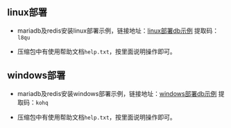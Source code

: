 ## linux部署

- mariadb及redis安装linux部署示例，链接地址：[linux部署db示例][23]
 提取码：`l8qu`
 
- 压缩包中有使用帮助文档`help.txt`，按里面说明操作即可。
 
## windows部署

- mariadb及redis安装windows部署示例，链接地址：[windows部署db示例][24]
 提取码：`kohq`
 
- 压缩包中有使用帮助文档`help.txt`，按里面说明操作即可。

  [23]: https://pan.baidu.com/s/1Da5fCkbwZpckiQVfOrBwhQ
  [24]: https://pan.baidu.com/s/1lvSRXa0zN7Hpy_vZFhyubA